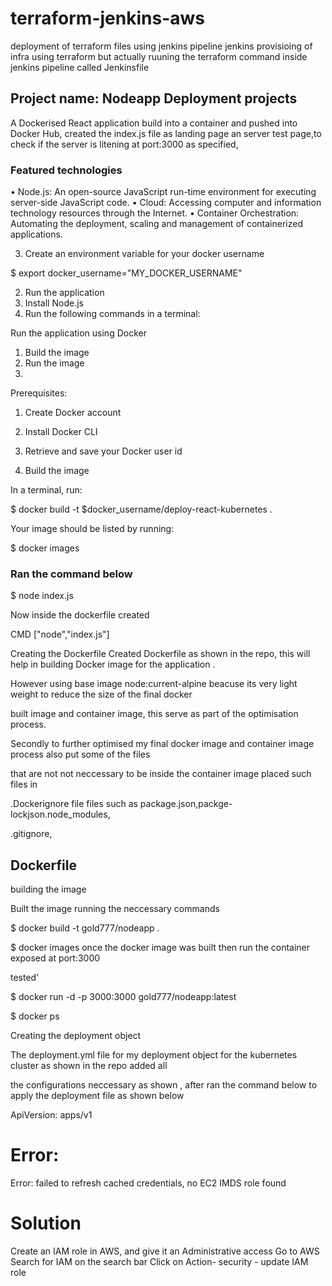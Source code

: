 # terraform-jenkins-aws
deployment of terraform files using jenkins pipeline
jenkins provisioing of infra using terraform but actually ruuning the terraform command inside jenkins pipeline called Jenkinsfile

## Project name: Nodeapp Deployment projects

A Dockerised React application build into a container and pushed into Docker Hub, created the index.js file
as landing page an server test page,to check if the server is litening at port:3000 as specified,
### Featured technologies
•	Node.js: An open-source JavaScript run-time environment for executing server-side JavaScript code.
•	Cloud: Accessing computer and information technology resources through the Internet.
•	Container Orchestration: Automating the deployment, scaling and management of containerized applications.

3.	Create an environment variable for your docker username

$ export docker_username="MY_DOCKER_USERNAME"

2. Run the application
1.	Install Node.js
2.	Run the following commands in a terminal:

Run the application using Docker
1.	Build the image
2.	Run the image
3.	
Prerequisites:

1.	Create Docker account

3.	Install Docker CLI

5.	Retrieve and save your Docker user id

7. Build the image

In a terminal, run:

$ docker build -t $docker_username/deploy-react-kubernetes .

Your image should be listed by running:

$ docker images

### Ran the command below

$ node index.js 

Now inside the dockerfile created

CMD ["node","index.js"]

Creating the Dockerfile
Created Dockerfile as shown in the repo, this will help in building Docker image for the application .

However using base image node:current-alpine beacuse its very light weight to reduce the size of the final docker

built image and container image, this serve as part of the optimisation process.

Secondly to further optimised my final docker image and container image process also put some of the files

that are not not neccessary to be inside the container image placed such files in 

.Dockerignore file files such as package.json,packge-lockjson.node_modules,

.gitignore,

 ## Dockerfile

building the image

Built the image running the neccessary commands

$ docker build -t gold777/nodeapp . 

$ docker images once the docker image was built then run the container exposed at port:3000

tested'

$ docker run -d -p 3000:3000 gold777/nodeapp:latest

$ docker ps

Creating the deployment object

The deployment.yml file for my deployment object for the kubernetes cluster as shown in the repo added all

the configurations neccessary as shown , after ran the command below to apply the deployment file as shown below

ApiVersion: apps/v1

# Error:
 Error: failed to refresh cached credentials, no EC2 IMDS role found
 # Solution
 Create an IAM role in AWS, and give it an Administrative access
 Go to AWS
 Search for IAM on the search bar
 Click on Action- security - update IAM role

